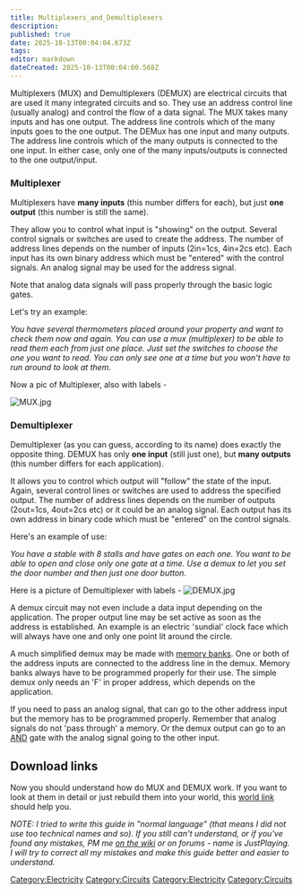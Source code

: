 ```yaml
---
title: Multiplexers_and_Demultiplexers
description: 
published: true
date: 2025-10-13T00:04:04.673Z
tags: 
editor: markdown
dateCreated: 2025-10-13T00:04:00.568Z
---
```


Multiplexers (MUX) and Demultiplexers (DEMUX) are electrical circuits
that are used it many integrated circuits and so. They use an address
control line (usually analog) and control the flow of a data signal. The
MUX takes many inputs and has one output. The address line controls
which of the many inputs goes to the one output. The DEMux has one input
and many outputs. The address line controls which of the many outputs is
connected to the one input. In either case, only one of the many
inputs/outputs is connected to the one output/input.

### **Multiplexer**

Multiplexers have **many inputs** (this number differs for each), but
just **one output** (this number is still the same).

They allow you to control what input is "showing" on the output. Several
control signals or switches are used to create the address. The number
of address lines depends on the number of inputs (2in=1cs, 4in=2cs etc).
Each input has its own binary address which must be "entered" with the
control signals. An analog signal may be used for the address signal.

Note that analog data signals will pass properly through the basic logic
gates.

Let's try an example:

*You have several thermometers placed around your property and want to
check them now and again. You can use a mux (multiplexer) to be able to
read them each from just one place. Just set the switches to choose the
one you want to read. You can only see one at a time but you won't have
to run around to look at them.*

Now a pic of Multiplexer, also with labels -

![MUX.jpg](MUX.jpg "MUX.jpg")

### **Demultiplexer**

Demultiplexer (as you can guess, according to its name) does exactly the
opposite thing. DEMUX has only **one input** (still just one), but
**many outputs** (this number differs for each application).

It allows you to control which output will "follow" the state of the
input. Again, several control lines or switches are used to address the
specified output. The number of address lines depends on the number of
outputs (2out=1cs, 4out=2cs etc) or it could be an analog signal. Each
output has its own address in binary code which must be "entered" on the
control signals.

Here's an example of use:

*You have a stable with 8 stalls and have gates on each one. You want to
be able to open and close only one gate at a time. Use a demux to let
you set the door number and then just one door button.*

Here is a picture of Demultiplexer with labels - ![DEMUX.jpg](DEMUX.jpg
"DEMUX.jpg")

A demux circuit may not even include a data input depending on the
application. The proper output line may be set active as soon as the
address is established. An example is an electric 'sundial' clock face
which will always have one and only one point lit around the circle.

A much simplified demux may be made with [memory
banks](Memory_Bank "wikilink"). One or both of the address inputs are
connected to the address line in the demux. Memory banks always have to
be programmed properly for their use. The simple demux only needs an 'F'
in proper address, which depends on the application.

If you need to pass an analog signal, that can go to the other address
input but the memory has to be programmed properly. Remember that analog
signals do not 'pass through' a memory. Or the demux output can go to an
[AND](Logic_AND_Gate "wikilink") gate with the analog signal going to
the other input.

## **Download links**

Now you should understand how do MUX and DEMUX work. If you want to look
at them in detail or just rebuild them into your world, this [world
link](https://dl.dropboxusercontent.com/s/xri9wromuhc7w6a/deMUX.scworld?dl=1)
should help you.

*NOTE: I tried to write this guide in "normal language" (that means I
did not use too technical names and so). If you still can't understand,
or if you've found any mistakes, PM me [on the
wiki](http://survivalcraftgame.wikia.com/wiki/Special:EmailUser/JustPlaying)
or on forums - name is JustPlaying. I will try to correct all my
mistakes and make this guide better and easier to understand.*

[Category:Electricity](Category:Electricity "wikilink")
[Category:Circuits](Category:Circuits "wikilink")
[Category:Electricity](Category:Electricity "wikilink")
[Category:Circuits](Category:Circuits "wikilink")